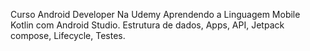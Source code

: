 Curso Android Developer Na Udemy
Aprendendo a Linguagem Mobile Kotlin com Android Studio. Estrutura de dados, Apps, API, Jetpack compose, Lifecycle, Testes.
